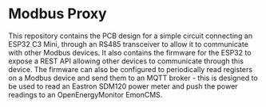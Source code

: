 Modbus Proxy
============

This repository contains the PCB design for a simple circuit connecting an ESP32 C3 Mini, through an RS485 transceiver to allow it to communicate with other Modbus devices.
It also contains the firmware for the ESP32 to expose a REST API allowing other devices to communicate through this device.
The firmware can also be configured to periodically read registers on a Modbus device and send them to an MQTT broker - this is designed to be used to read an Eastron SDM120 power meter and push the power readings to an OpenEnergyMonitor EmonCMS.